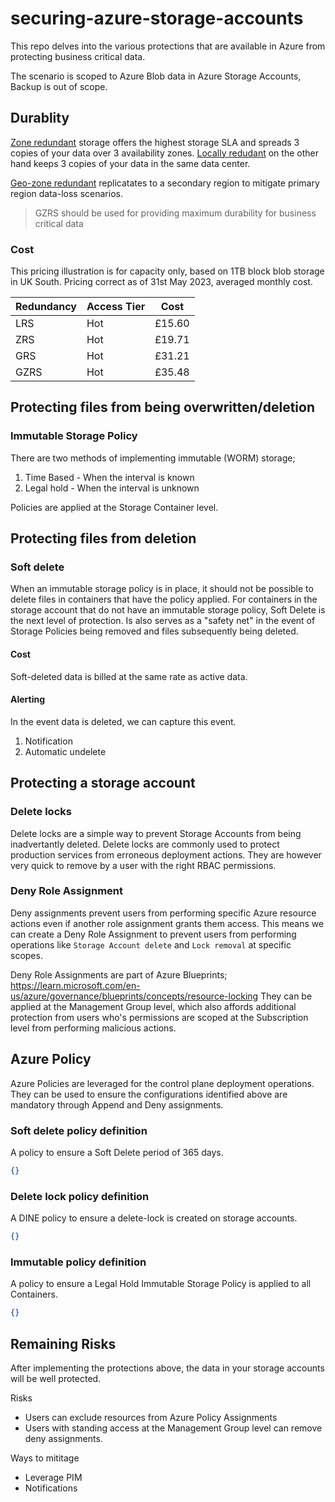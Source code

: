# securing-azure-storage-accounts

This repo delves into the various protections that are available in Azure from protecting business critical data.

The scenario is scoped to Azure Blob data in Azure Storage Accounts, Backup is out of scope.

## Durablity

[Zone redundant](https://learn.microsoft.com/en-us/azure/storage/common/storage-redundancy#zone-redundant-storage) storage offers the highest storage SLA and spreads 3 copies of your data over 3 availability zones. [Locally redudant](https://learn.microsoft.com/en-us/azure/storage/common/storage-redundancy#locally-redundant-storage) on the other hand keeps 3 copies of your data in the same data center.

[Geo-zone redundant](https://learn.microsoft.com/en-us/azure/storage/common/storage-redundancy#geo-zone-redundant-storage) replicatates to a secondary region to mitigate primary region data-loss scenarios.

> GZRS should be used for providing maximum durability for business critical data

### Cost

This pricing illustration is for capacity only, based on 1TB block blob storage in UK South. Pricing correct as of 31st May 2023, averaged monthly cost.

Redundancy | Access Tier | Cost 
---------- | ----------- | ----
LRS | Hot | £15.60
ZRS | Hot | £19.71
GRS | Hot | £31.21
GZRS | Hot | £35.48

## Protecting files from being overwritten/deletion

### Immutable Storage Policy

There are two methods of implementing immutable (WORM) storage;

1. Time Based - When the interval is known
2. Legal hold - When the interval is unknown

Policies are applied at the Storage Container level.

## Protecting files from deletion

### Soft delete

When an immutable storage policy is in place, it should not be possible to delete files in containers that have the policy applied. For containers in the storage account that do not have an immutable storage policy, Soft Delete is the next level of protection. Is also serves as a "safety net" in the event of Storage Policies being removed and files subsequently being deleted. 

#### Cost

Soft-deleted data is billed at the same rate as active data.

#### Alerting

In the event data is deleted, we can capture this event.

1. Notification
2. Automatic undelete

## Protecting a storage account

### Delete locks

Delete locks are a simple way to prevent Storage Accounts from being inadvertantly deleted. Delete locks are commonly used to protect production services from erroneous deployment actions. They are however very quick to remove by a user with the right RBAC permissions.

### Deny Role Assignment

Deny assignments prevent users from performing specific Azure resource actions even if another role assignment grants them access. This means we can create a Deny Role Assignment to prevent users from performing operations like `Storage Account delete` and `Lock removal` at specific scopes.

Deny Role Assignments are part of Azure Blueprints; https://learn.microsoft.com/en-us/azure/governance/blueprints/concepts/resource-locking
They can be applied at the Management Group level, which also affords additional protection from users who's permissions are scoped at the Subscription level from performing malicious actions.

## Azure Policy

Azure Policies are leveraged for the control plane deployment operations. They can be used to ensure the configurations identified above are mandatory through Append and Deny assignments.

### Soft delete policy definition

A policy to ensure a Soft Delete period of 365 days.

```json
{}
```

### Delete lock policy definition

A DINE policy to ensure a delete-lock is created on storage accounts.

```json
{}
```

### Immutable policy definition

A policy to ensure a Legal Hold Immutable Storage Policy is applied to all Containers.

```json
{}
```

## Remaining Risks

After implementing the protections above, the data in your storage accounts will be well protected.

Risks 

- Users can exclude resources from Azure Policy Assignments
- Users with standing access at the Management Group level can remove deny assignments.

Ways to mititage

- Leverage PIM 
- Notifications
